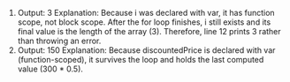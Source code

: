 1. Output: 3
   Explanation: Because i was declared with var, it has function scope, not block scope. After the for loop finishes, i still exists and its final value is the length of the array (3). Therefore, line 12 prints 3 rather than throwing an error.
2. Output: 150
    Explanation: Because discountedPrice is declared with var (function-scoped), it survives the loop and holds the last computed value (300 * 0.5).

